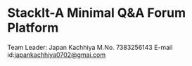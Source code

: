# StackIt-A Minimal Q&A Forum Platform

Team Leader: Japan Kachhiya
M.No. 7383256143
E-mail id:japankachhiya0702@gmai.com

